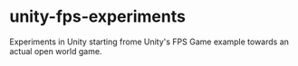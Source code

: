 # unity-fps-experiments
Experiments in Unity starting frome Unity's FPS Game example towards an actual open world game.
